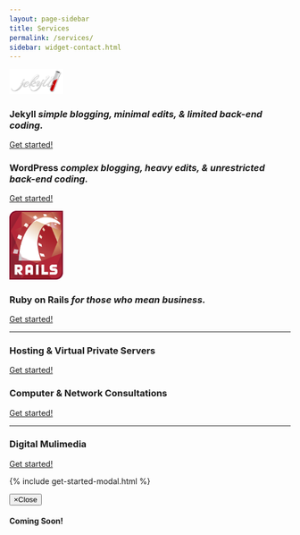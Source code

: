 ```yaml
---
layout: page-sidebar
title: Services
permalink: /services/
sidebar: widget-contact.html
---
```


<div class="media">
	<span class="media-left" href="#">
		<img src="/images/logo-jekyll.png" width="96">
	</span>
	<div class="media-body">
		<h3 class="media-heading">Jekyll <em>simple blogging, minimal edits, & limited back-end coding.</em></h3>
		<p>
			<a href="#get-started" class="btn btn-primary" data-toggle="modal" data-target="#comingSoonModal"><i class="fa fa-fw fa-github-alt"></i> Get started!</a>
		</p>
	</div>
</div>

<div class="media">
	<span class="media-left" href="#">
		<i class="fa fa-wordpress fa-5x fa-fw"></i>
	</span>
	<div class="media-body">
		<h3 class="media-heading">WordPress <em>complex blogging, heavy edits, & unrestricted back-end coding.</em></h3>
		<p>
			<a href="#get-started" class="btn btn-primary" data-toggle="modal" data-target="#comingSoonModal"><i class="fa fa-fw fa-wordpress"></i> Get started!</a>
		</p>
	</div>
</div>

<div class="media">
	<span class="media-left" href="#">
		<img src="/images/logo-rails.png" width="96">
	</span>
	<div class="media-body">
		<h3 class="media-heading">Ruby on Rails <em>for those who mean business.</em></h3>
		<p>
			<a href="#get-started" class="btn btn-primary" data-toggle="modal" data-target="#comingSoonModal"><i class="fa fa-fw fa-bolt"></i> Get started!</a>
		</p>
	</div>
</div>

<hr>

<div class="media">
	<span class="media-left" href="#">
		<i class="fa fa-cloud fa-5x fa-fw"></i>
	</span>
	<div class="media-body">
		<h3 class="media-heading">Hosting & Virtual Private Servers</h3>
		<p>
			<a href="#get-started" class="btn btn-primary" data-toggle="modal" data-target="#comingSoonModal"><i class="fa fa-fw fa-cloud"></i> Get started!</a>
		</p>
	</div>
</div>

<div class="media">
	<span class="media-left" href="#">
		<i class="fa fa-sitemap fa-5x fa-fw"></i>
	</span>
	<div class="media-body">
		<h3 class="media-heading">Computer & Network Consultations</h3>
		<p>
			<a href="#get-started" class="btn btn-primary" data-toggle="modal" data-target="#comingSoonModal"><i class="fa fa-fw fa-sitemap"></i> Get started!</a>
		</p>
	</div>
</div>

<hr>

<div class="media">
	<span class="media-left" href="#">
		<i class="fa fa-camera fa-5x fa-fw"></i>
	</span>
	<div class="media-body">
		<h3 class="media-heading">Digital Mulimedia</h3>
		<p>
			<a href="#get-started" class="btn btn-primary" data-toggle="modal" data-target="#comingSoonModal"><i class="fa fa-fw fa-camera"></i> Get started!</a>
		</p>
	</div>
</div>

{% include get-started-modal.html %}

<div class="modal fade" id="comingSoonModal" tabindex="-1" role="dialog" aria-labelledby="myModalLabel" aria-hidden="true">
	<div class="modal-dialog">
		<div class="modal-content">
			<div class="modal-header">
				<button type="button" class="close" data-dismiss="modal"><span aria-hidden="true">&times;</span><span class="sr-only">Close</span></button>
				<h4 class="modal-title" id="myModalLabel">Coming Soon!</h4>
			</div>
		</div>
	</div>
</div>
